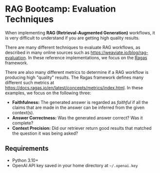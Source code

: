 # RAG Bootcamp: Evaluation Techniques

When implementing **RAG (Retrieval-Augmented Generation)** workflows, it is very difficult to understand if you are getting high quality results.

There are many different techniques to evaluate RAG workflows, as described in many online sources such as https://weaviate.io/blog/rag-evaluation. In these reference implementations, we focus on the [Ragas](https://docs.ragas.io/en/stable/) framework.

There are also many different metrics to determine if a RAG workflow is producing high "quality" results. The Ragas framework defines many different such metrics at https://docs.ragas.io/en/latest/concepts/metrics/index.html. In these examples, we focus on the following three:

- **Faithfulness:** The generated answer is regarded as *faithful* if all the claims that are made in the answer can be inferred from the given context(s).
- **Answer Correctness:** Was the generated answer correct? Was it complete?
- **Context Precision:** Did our retriever return good results that matched the question it was being asked?

## Requirements

* Python 3.10+
* OpenAI API key saved in your home directory at `~/.openai.key`
